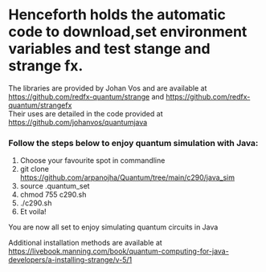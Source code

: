 # Henceforth holds the automatic code to download,set environment variables and test stange and strange fx.   
The libraries are provided by Johan Vos and are available at https://github.com/redfx-quantum/strange  and https://github.com/redfx-quantum/strangefx  
Their uses are detailed in the code provided at https://github.com/johanvos/quantumjava    


### Follow the steps below to enjoy quantum simulation with Java:  
1) Choose your favourite spot in commandline 
2) git clone https://github.com/arpanojha/Quantum/tree/main/c290/java_sim
3) source .quantum_set
4) chmod 755 c290.sh
5) ./c290.sh
6) Et voila!


You are now all set to enjoy simulating quantum circuits in Java

Additional installation methods are available at https://livebook.manning.com/book/quantum-computing-for-java-developers/a-installing-strange/v-5/1   

